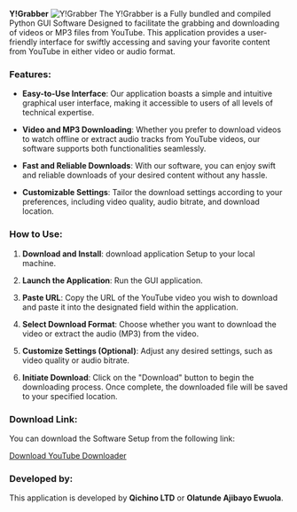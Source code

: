 **Y!Grabber**
![Y!Grabber](https://github.com/skills59/YGrabber-Software/assets/56154525/a49a0295-b67b-4846-87a4-ff932bb5480a)
The Y!Grabber is a Fully bundled and compiled Python GUI Software Designed to facilitate the grabbing and downloading of videos or MP3 files from YouTube. This application provides a user-friendly interface for swiftly accessing and saving your favorite content from YouTube in either video or audio format.

### Features:

- **Easy-to-Use Interface**: Our application boasts a simple and intuitive graphical user interface, making it accessible to users of all levels of technical expertise.
  
- **Video and MP3 Downloading**: Whether you prefer to download videos to watch offline or extract audio tracks from YouTube videos, our software supports both functionalities seamlessly.

- **Fast and Reliable Downloads**: With our software, you can enjoy swift and reliable downloads of your desired content without any hassle.

- **Customizable Settings**: Tailor the download settings according to your preferences, including video quality, audio bitrate, and download location.

### How to Use:

1. **Download and Install**: download application Setup to your local machine.
   
2. **Launch the Application**: Run the GUI application.

3. **Paste URL**: Copy the URL of the YouTube video you wish to download and paste it into the designated field within the application.

4. **Select Download Format**: Choose whether you want to download the video or extract the audio (MP3) from the video.

5. **Customize Settings (Optional)**: Adjust any desired settings, such as video quality or audio bitrate.

6. **Initiate Download**: Click on the "Download" button to begin the downloading process. Once complete, the downloaded file will be saved to your specified location.

### Download Link:

You can download the Software Setup from the following link:

[Download YouTube Downloader](https://github.com/your-username/your-repository)

### Developed by:

This application is developed by **Qichino LTD** or **Olatunde Ajibayo Ewuola**.
